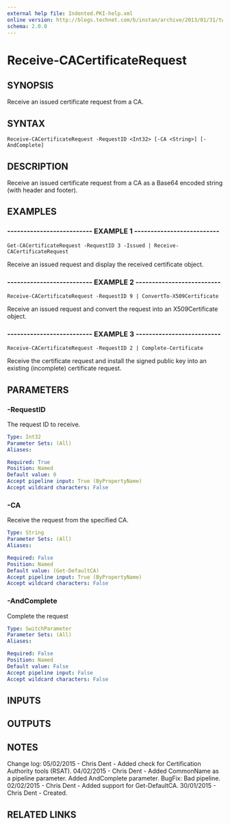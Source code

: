 ```yaml
---
external help file: Indented.PKI-help.xml
online version: http://blogs.technet.com/b/instan/archive/2013/01/31/tweaking-adcs-performance.aspx
schema: 2.0.0
---
```


# Receive-CACertificateRequest

## SYNOPSIS
Receive an issued certificate request from a CA.

## SYNTAX

```
Receive-CACertificateRequest -RequestID <Int32> [-CA <String>] [-AndComplete]
```

## DESCRIPTION
Receive an issued certificate request from a CA as a Base64 encoded string (with header and footer).

## EXAMPLES

### -------------------------- EXAMPLE 1 --------------------------
```
Get-CACertificateRequest -RequestID 3 -Issued | Receive-CACertificateRequest
```

Receive an issued request and display the received certificate object.

### -------------------------- EXAMPLE 2 --------------------------
```
Receive-CACertificateRequest -RequestID 9 | ConvertTo-X509Certificate
```

Receive an issued request and convert the request into an X509Certificate object.

### -------------------------- EXAMPLE 3 --------------------------
```
Receive-CACertificateRequest -RequestID 2 | Complete-Certificate
```

Receive the certificate request and install the signed public key into an existing (incomplete) certificate request.

## PARAMETERS

### -RequestID
The request ID to receive.

```yaml
Type: Int32
Parameter Sets: (All)
Aliases: 

Required: True
Position: Named
Default value: 0
Accept pipeline input: True (ByPropertyName)
Accept wildcard characters: False
```

### -CA
Receive the request from the specified CA.

```yaml
Type: String
Parameter Sets: (All)
Aliases: 

Required: False
Position: Named
Default value: (Get-DefaultCA)
Accept pipeline input: True (ByPropertyName)
Accept wildcard characters: False
```

### -AndComplete
Complete the request

```yaml
Type: SwitchParameter
Parameter Sets: (All)
Aliases: 

Required: False
Position: Named
Default value: False
Accept pipeline input: False
Accept wildcard characters: False
```

## INPUTS

## OUTPUTS

## NOTES
Change log:
    05/02/2015 - Chris Dent - Added check for Certification Authority tools (RSAT).
    04/02/2015 - Chris Dent - Added CommonName as a pipeline parameter.
Added AndComplete parameter.
BugFix: Bad pipeline.
    02/02/2015 - Chris Dent - Added support for Get-DefaultCA.
    30/01/2015 - Chris Dent - Created.

## RELATED LINKS


